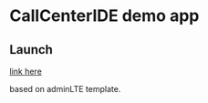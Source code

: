CallCenterIDE demo app
=======

## Launch

[link here](https://cdn.rawgit.com/MacKentoch/CallCenterIDE/master/index.html)

based on adminLTE template.
